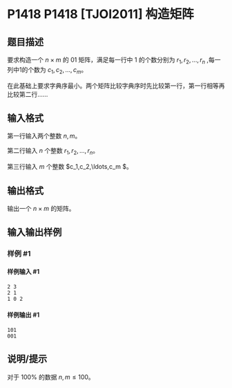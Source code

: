 # P1418 P1418 [TJOI2011] 构造矩阵

## 题目描述

要求构造一个 $n\times m$ 的 $01$ 矩阵，满足每一行中 $1$ 的个数分别为 $r_1,r_2,\ldots,r_n$ ,每一列中1的个数为 $c_1,c_2,\ldots,c_m$。

在此基础上要求字典序最小。两个矩阵比较字典序时先比较第一行，第一行相等再比较第二行……

## 输入格式

第一行输入两个整数 $n,m$。

第二行输入 $n$ 个整数 $r_1,r_2,\ldots,r_n$。

第三行输入 $m$ 个整数 $c_1,c_2,\ldots,c_m $。

## 输出格式

输出一个 $n\times m$ 的矩阵。

## 输入输出样例

### 样例 #1

#### 样例输入 #1

```
2 3
2 1 
1 0 2
```

#### 样例输出 #1

```
101
001
```

## 说明/提示

对于 $100\%$ 的数据 $n,m\le 100$。
